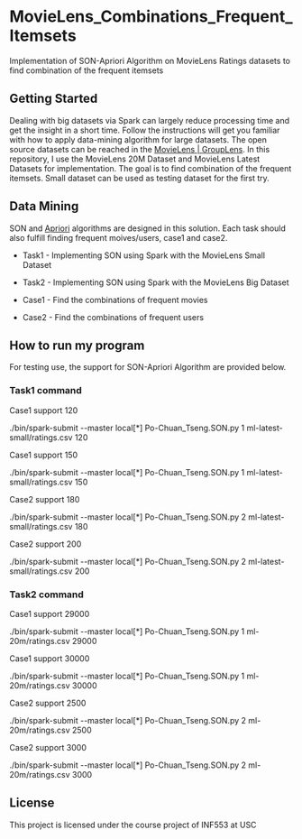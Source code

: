 # MovieLens_Combinations_Frequent_Itemsets

Implementation of SON-Apriori Algorithm on MovieLens Ratings datasets to find combination of the frequent itemsets

## Getting Started

Dealing with big datasets via Spark can largely reduce processing time and get the insight in a short time. Follow the instructions will get you familiar with how to apply data-mining algorithm for large datasets. The open source datasets can be reached in the [MovieLens | GroupLens](https://grouplens.org/datasets/movielens/). In this repository, I use the MovieLens 20M Dataset and MovieLens Latest Datasets for implementation. The goal is to find combination of the frequent itemsets. Small dataset can be used as testing dataset for the first try. 

## Data Mining

SON and [Apriori](https://en.wikipedia.org/wiki/Apriori_algorithm) algorithms are designed in this solution. Each task should also fulfill finding frequent moives/users, case1 and case2.

* Task1 - Implementing SON using Spark with the MovieLens Small Dataset

* Task2 - Implementing SON using Spark with the MovieLens Big Dataset

* Case1 - Find the combinations of frequent movies

* Case2 - Find the combinations of frequent users

## How to run my program

For testing use, the support for SON-Apriori Algorithm are provided below. 

### Task1 command

Case1 support 120

./bin/spark-submit --master local[*] Po-Chuan_Tseng.SON.py 1 ml-latest-small/ratings.csv 120

Case1 support 150

./bin/spark-submit --master local[*] Po-Chuan_Tseng.SON.py 1 ml-latest-small/ratings.csv 150

Case2 support 180

./bin/spark-submit --master local[*] Po-Chuan_Tseng.SON.py 2 ml-latest-small/ratings.csv 180

Case2 support 200

./bin/spark-submit --master local[*] Po-Chuan_Tseng.SON.py 2 ml-latest-small/ratings.csv 200

### Task2 command

Case1 support 29000

./bin/spark-submit --master local[*] Po-Chuan_Tseng.SON.py 1 ml-20m/ratings.csv 29000

Case1 support 30000

./bin/spark-submit --master local[*] Po-Chuan_Tseng.SON.py 1 ml-20m/ratings.csv 30000

Case2 support 2500

./bin/spark-submit --master local[*] Po-Chuan_Tseng.SON.py 2 ml-20m/ratings.csv 2500

Case2 support 3000

./bin/spark-submit --master local[*] Po-Chuan_Tseng.SON.py 2 ml-20m/ratings.csv 3000

## License

This project is licensed under the course project of INF553 at USC 
